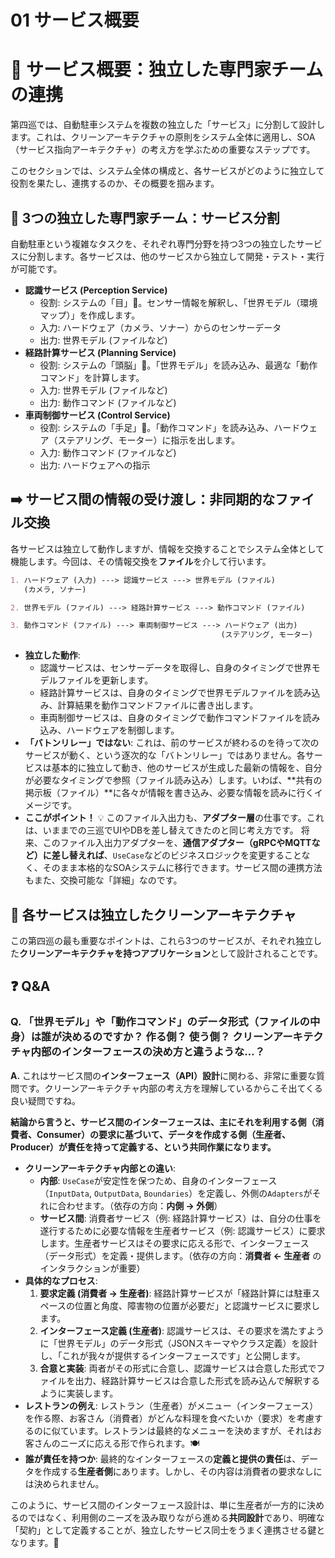 # 01 サービス概要

# 🚗 サービス概要：独立した専門家チームの連携

第四巡では、自動駐車システムを複数の独立した「サービス」に分割して設計します。これは、クリーンアーキテクチャの原則をシステム全体に適用し、SOA（サービス指向アーキテクチャ）の考え方を学ぶための重要なステップです。

このセクションでは、システム全体の構成と、各サービスがどのように独立して役割を果たし、連携するのか、その概要を掴みます。

## 🎯 3つの独立した専門家チーム：サービス分割

自動駐車という複雑なタスクを、それぞれ専門分野を持つ3つの独立したサービスに分割します。各サービスは、他のサービスから独立して開発・テスト・実行が可能です。

- **認識サービス (Perception Service)**
    - 役割: システムの「目」👀。センサー情報を解釈し、「世界モデル（環境マップ）」を作成します。
    - 入力: ハードウェア（カメラ、ソナー）からのセンサーデータ
    - 出力: 世界モデル (ファイルなど)
- **経路計算サービス (Planning Service)**
    - 役割: システムの「頭脳」🧠。「世界モデル」を読み込み、最適な「動作コマンド」を計算します。
    - 入力: 世界モデル (ファイルなど)
    - 出力: 動作コマンド (ファイルなど)
- **車両制御サービス (Control Service)**
    - 役割: システムの「手足」🦾。「動作コマンド」を読み込み、ハードウェア（ステアリング、モーター）に指示を出します。
    - 入力: 動作コマンド (ファイルなど)
    - 出力: ハードウェアへの指示

## ➡️ サービス間の情報の受け渡し：非同期的なファイル交換

各サービスは独立して動作しますが、情報を交換することでシステム全体として機能します。今回は、その情報交換を**ファイル**を介して行います。

```markdown
1. ハードウェア (入力) ---> 認識サービス ---> 世界モデル (ファイル)
   (カメラ, ソナー)

2. 世界モデル (ファイル) ---> 経路計算サービス ---> 動作コマンド (ファイル)

3. 動作コマンド (ファイル) ---> 車両制御サービス ---> ハードウェア (出力)
                                               (ステアリング, モーター)

```

- **独立した動作**:
    - 認識サービスは、センサーデータを取得し、自身のタイミングで世界モデルファイルを更新します。
    - 経路計算サービスは、自身のタイミングで世界モデルファイルを読み込み、計算結果を動作コマンドファイルに書き出します。
    - 車両制御サービスは、自身のタイミングで動作コマンドファイルを読み込み、ハードウェアを制御します。
- **「バトンリレー」ではない**: これは、前のサービスが終わるのを待って次のサービスが動く、という逐次的な「バトンリレー」ではありません。各サービスは基本的に独立して動き、他のサービスが生成した最新の情報を、自分が必要なタイミングで参照（ファイル読み込み）します。いわば、\*\*共有の掲示板（ファイル）\*\*に各々が情報を書き込み、必要な情報を読みに行くイメージです。
- **ここがポイント！** 💡
このファイル入出力も、**アダプター層**の仕事です。これは、いままでの三巡でUIやDBを差し替えてきたのと同じ考え方です。
将来、このファイル入出力アダプターを、**通信アダプター（gRPCやMQTTなど）に差し替えれば**、`UseCase`などのビジネスロジックを変更することなく、そのまま本格的なSOAシステムに移行できます。サービス間の連携方法もまた、交換可能な「詳細」なのです。

## 🧩 各サービスは独立したクリーンアーキテクチャ

この第四巡の最も重要なポイントは、これら3つのサービスが、それぞれ独立した**クリーンアーキテクチャを持つアプリケーション**として設計されることです。

## ❓ Q&A

### **Q. 「世界モデル」や「動作コマンド」のデータ形式（ファイルの中身）は誰が決めるのですか？ 作る側？ 使う側？ クリーンアーキテクチャ内部のインターフェースの決め方と違うような…？**

**A.** これはサービス間の**インターフェース（API）設計**に関わる、非常に重要な質問です。クリーンアーキテクチャ内部の考え方を理解しているからこそ出てくる良い疑問ですね。

**結論から言うと、サービス間のインターフェースは、主にそれを利用する側（消費者、Consumer）の要求に基づいて、データを作成する側（生産者、Producer）が責任を持って定義する、という共同作業になります。**

- **クリーンアーキテクチャ内部との違い**:
    - **内部**: `UseCase`が安定性を保つため、自身のインターフェース（`InputData`, `OutputData`, `Boundaries`）を定義し、外側の`Adapters`がそれに合わせます。（依存の方向：**内側 → 外側**）
    - **サービス間**: 消費者サービス（例: 経路計算サービス）は、自分の仕事を遂行するために必要な情報を生産者サービス（例: 認識サービス）に要求します。生産者サービスはその要求に応える形で、インターフェース（データ形式）を定義・提供します。（依存の方向：**消費者 ← 生産者** のインタラクションが重要）
- **具体的なプロセス**:
    1. **要求定義 (消費者 → 生産者)**: 経路計算サービスが「経路計算には駐車スペースの位置と角度、障害物の位置が必要だ」と認識サービスに要求します。
    2. **インターフェース定義 (生産者)**: 認識サービスは、その要求を満たすように「世界モデル」のデータ形式（JSONスキーマやクラス定義）を設計し、「これが我々が提供するインターフェースです」と公開します。
    3. **合意と実装**: 両者がその形式に合意し、認識サービスは合意した形式でファイルを出力、経路計算サービスは合意した形式を読み込んで解釈するように実装します。
- **レストランの例え**: レストラン（生産者）がメニュー（インターフェース）を作る際、お客さん（消費者）がどんな料理を食べたいか（要求）を考慮するのに似ています。レストランは最終的なメニューを決めますが、それはお客さんのニーズに応える形で作られます。🍽️
- **誰が責任を持つか**:
最終的なインターフェースの**定義と提供の責任**は、データを作成する**生産者側**にあります。しかし、その内容は消費者の要求なしには決められません。

このように、サービス間のインターフェース設計は、単に生産者が一方的に決めるのではなく、利用側のニーズを汲み取りながら進める**共同設計**であり、明確な「契約」として定義することが、独立したサービス同士をうまく連携させる鍵となります。🔑